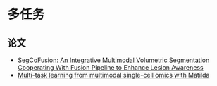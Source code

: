 # 多任务
## 论文
* [SegCoFusion: An Integrative Multimodal Volumetric Segmentation Cooperating With Fusion Pipeline to Enhance Lesion Awareness](https://ieeexplore.ieee.org/document/10258368)
* [Multi-task learning from multimodal single-cell omics with Matilda](https://doi.org/10.1093/nar/gkad157)
